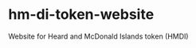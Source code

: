# hm-di-token-website
Website for Heard and McDonald Islands token (HMDI)
<!DOCTYPE html>
<html lang="en">
<head>
    <meta charset="UTF-8">
    <meta name="viewport" content="width=device-width, initial-scale=1.0">
    <title> Heard and McDonald Islands Crypto (HMDI)<title/>
    <link rel="stylesheet" href="style.css">
</head>
<body>
    <header>
        <h1>Heard and McDonald Islands Crypto (HMDI)</h1>
        <p>Empowering token value with philanthropy for penguin research.</p>
    </header>
    <nav>
        <ul>
            <li><a href="index.html">Home</a></li>
            <li><a href="whitepaper.html">Whitepaper</a></li>
            <li><a href="#contact">Contact</a></li>
        </ul>
    </nav>
    <main>
        <section>
            <h2>About HMDI</h2>
            <p>HMDI is a unique ERC20 token on the Polygon network with built-in mechanisms designed to support penguin research through innovative tariff fees and donation burns.</p>
        </section>
        <section>
            <h2>Tokenomics</h2>
            <ul>
                <li>Total Supply: 10 Billion</li>
                <li>Developer Allocation: 2 Billion</li>
                <li>Treasury Allocation: 8 Billion</li>
                <li>Transaction Tariff: 1% fee for penguin research</li>
            </ul>
        </section>
        <section>
            <h2>Get Involved</h2>
            <p>Join our community, participate in governance, and help support a noble cause. Learn more in our detailed whitepaper.</p>
            <a href="whitepaper.html">Read the Whitepaper</a>
        </section>
    </main>
    <footer>
        <p>&copy; 2025 Heard and McDonald Islands Crypto</p>
    </footer>
</body>
</html>
